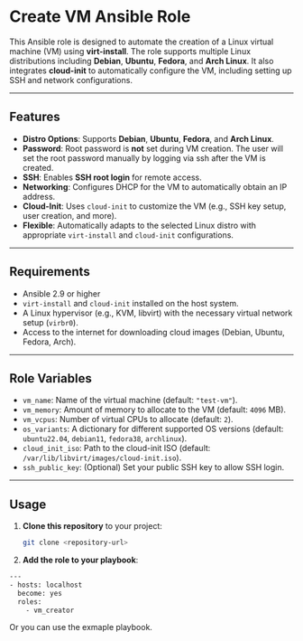 # Create VM Ansible Role

This Ansible role is designed to automate the creation of a Linux virtual machine (VM) using **virt-install**. The role supports multiple Linux distributions including **Debian**, **Ubuntu**, **Fedora**, and **Arch Linux**. It also integrates **cloud-init** to automatically configure the VM, including setting up SSH and network configurations.

---

## Features

- **Distro Options**: Supports **Debian**, **Ubuntu**, **Fedora**, and **Arch Linux**.
- **Password**: Root password is **not** set during VM creation. The user will set the root password manually by logging via ssh after the VM is created.
- **SSH**: Enables **SSH root login** for remote access.
- **Networking**: Configures DHCP for the VM to automatically obtain an IP address.
- **Cloud-Init**: Uses `cloud-init` to customize the VM (e.g., SSH key setup, user creation, and more).
- **Flexible**: Automatically adapts to the selected Linux distro with appropriate `virt-install` and `cloud-init` configurations.

---

## Requirements

- Ansible 2.9 or higher
- `virt-install` and `cloud-init` installed on the host system.
- A Linux hypervisor (e.g., KVM, libvirt) with the necessary virtual network setup (`virbr0`).
- Access to the internet for downloading cloud images (Debian, Ubuntu, Fedora, Arch).

---

## Role Variables

- `vm_name`: Name of the virtual machine (default: `"test-vm"`).
- `vm_memory`: Amount of memory to allocate to the VM (default: `4096` MB).
- `vm_vcpus`: Number of virtual CPUs to allocate (default: `2`).
- `os_variants`: A dictionary for different supported OS versions (default: `ubuntu22.04`, `debian11`, `fedora38`, `archlinux`).
- `cloud_init_iso`: Path to the cloud-init ISO (default: `/var/lib/libvirt/images/cloud-init.iso`).
- `ssh_public_key`: (Optional) Set your public SSH key to allow SSH login.

---

## Usage

1. **Clone this repository** to your project:
   ```bash
   git clone <repository-url>

2. **Add the role to your playbook**:
```bash
---
- hosts: localhost
  become: yes
  roles:
    - vm_creator
```
Or you can use the exmaple playbook.
